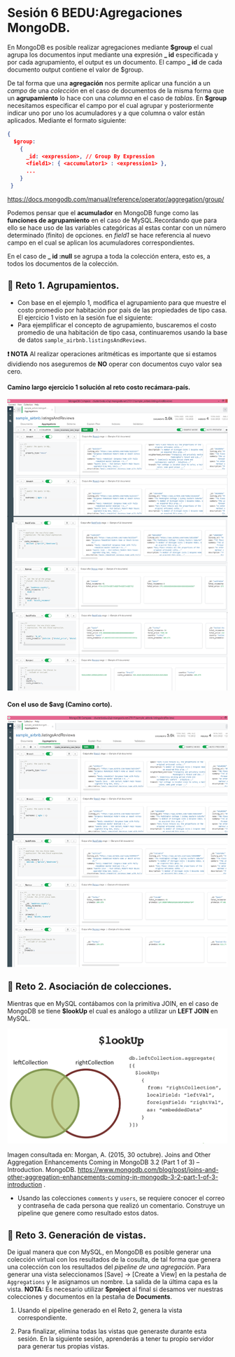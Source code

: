 # Sesión 6 BEDU:Agregaciones MongoDB.

En MongoDB es posible realizar agregaciones mediante **$group** el cual agrupa los documentos input mediante una expresión **_ id** especificada y por cada agrupamiento, el output es un documento. El campo **_ id** de cada documento output contiene el valor de $group. 

De tal forma que una **agregación** nos permite aplicar una función a un *campo* de una *colección* en el caso de documentos de la misma forma que un **agrupamiento** lo hace con una *columna* en el caso de *tablas*. En **$group** necesitamos especificar el campo por el cual agrupar y posteriormente indicar uno por uno los acumuladores y a que columna o valor están aplicados. Mediante el formato siguiente:

```json
{
  $group:
    {
      _id: <expression>, // Group By Expression
      <field1>: { <accumulator1> : <expression1> },
      ...
    }
 }
```        
https://docs.mongodb.com/manual/reference/operator/aggregation/group/
        
Podemos pensar que el **acumulador** en MongoDB funge como las **funciones de agrupamiento** en el caso de MySQL.Recordando que para ello se hace uso de las variables categóricas al estas contar con un número determinado (finito) de opciones. en *field1* se hace referencia al nuevo campo en el cual se aplican los acumuladores correspondientes.

En el caso de **_ id :null** se agrupa a toda la colección entera, esto es, a todos los documentos de la colección.


## :pushpin: Reto 1. Agrupamientos. 
- Con base en el ejemplo 1, modifica el agrupamiento para que muestre el costo promedio por habitación por país de las propiedades de tipo casa. El ejercicio 1 visto en la sesión fue el siguiente: 
- Para ejemplificar el concepto de agrupamiento, buscaremos el costo promedio de una habitación de tipo casa, continuaremos usando la base de datos `sample_airbnb.listingsAndReviews`.

**:exclamation: NOTA** Al realizar operaciones aritméticas es importante que si estamos dividiendo nos aseguremos de **NO** operar con documentos cuyo valor sea cero. 
#### Camino largo ejercicio 1 solución al reto costo recámara-país.
![imagen](imagenes/costo_recamara_pais_largo.png)
#### Con el uso de $avg (Camino corto).
![imagen](imagenes/costo_recamara_pais_corto.png)
## :pushpin: Reto 2. Asociación de colecciones.
Mientras que en MySQL contábamos con la primitiva JOIN, en el caso de MongoDB se tiene **$lookUp** el cual es análogo a utilizar un **LEFT JOIN** en MySQL.

![imagen](imagenes/lookUp.png)

Imagen consultada en: Morgan, A. (2015, 30 octubre). Joins and Other Aggregation Enhancements Coming in MongoDB 3.2 (Part 1 of 3) – Introduction. MongoDB. https://www.mongodb.com/blog/post/joins-and-other-aggregation-enhancements-coming-in-mongodb-3-2-part-1-of-3-introduction . 


- Usando las colecciones `comments` y `users`, se requiere conocer el correo y contraseña de cada persona que realizó un comentario. Construye un pipeline que genere como resultado estos datos.

## :pushpin: Reto 3. Generación de vistas.
De igual manera que con MySQL, en MongoDB es posible generar una colección virtual con los resultados de la cosulta, de tal forma que genera una colección con los resultados del *pipeline de una agregación*. Para generar una vista seleccionamos [Save] -> [Create a View] en la pestaña de `Aggregations` y le asignamos un nombre. La salida de la última capa es la vista. **NOTA:** Es necesario utilizar **$project** al final si desamos ver nuestras colecciones y documentos en la pestaña de **Documents**.

1. Usando el pipeline generado en el Reto 2, genera la vista correspondiente.

2. Para finalizar, elimina todas las vistas que generaste durante esta sesión. En la siguiente sesión, aprenderás a tener tu propio servidor para generar tus propias vistas. 
